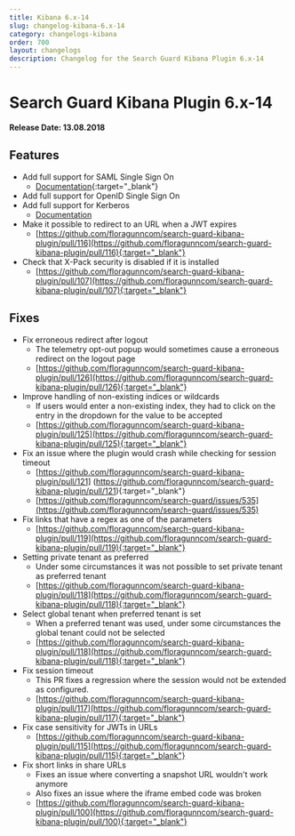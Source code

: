 ```yaml
---
title: Kibana 6.x-14
slug: changelog-kibana-6.x-14
category: changelogs-kibana
order: 700
layout: changelogs
description: Changelog for the Search Guard Kibana Plugin 6.x-14
---
```


<!---
Copryight 2010 floragunn GmbH
-->

# Search Guard Kibana Plugin 6.x-14

**Release Date: 13.08.2018**

## Features
* Add full support for SAML Single Sign On
  * [Documentation](/latest/kibana-authentication-saml){:target="_blank"} 
* Add full support for OpenID Single Sign On
* Add full support for Kerberos
  * [Documentation](/latest/kibana-authentication-kerberos) 
* Make it possible to redirect to an URL when a JWT expires
  * [https://github.com/floragunncom/search-guard-kibana-plugin/pull/116](https://github.com/floragunncom/search-guard-kibana-plugin/pull/116){:target="_blank"} 
* Check that X-Pack security is disabled if it is installed 
  * [https://github.com/floragunncom/search-guard-kibana-plugin/pull/107](https://github.com/floragunncom/search-guard-kibana-plugin/pull/107){:target="_blank"}
 
## Fixes

* Fix erroneous redirect after logout
  * The telemetry opt-out popup would sometimes cause a erroneous redirect on the logout page
  *  [https://github.com/floragunncom/search-guard-kibana-plugin/pull/126](https://github.com/floragunncom/search-guard-kibana-plugin/pull/126){:target="_blank"}
* Improve handling of non-existing indices or wildcards
  * If users would enter a non-existing index, they had to click on the entry in the dropdown for the value to be accepted
  * [https://github.com/floragunncom/search-guard-kibana-plugin/pull/125](https://github.com/floragunncom/search-guard-kibana-plugin/pull/125){:target="_blank"}
* Fix an issue where the plugin would crash while checking for session timeout    
  * [https://github.com/floragunncom/search-guard-kibana-plugin/pull/121] (https://github.com/floragunncom/search-guard-kibana-plugin/pull/121){:target="_blank"}
  * [https://github.com/floragunncom/search-guard/issues/535](https://github.com/floragunncom/search-guard/issues/535)
* Fix links that have a regex as one of the parameters
  * [https://github.com/floragunncom/search-guard-kibana-plugin/pull/119](https://github.com/floragunncom/search-guard-kibana-plugin/pull/119){:target="_blank"}
* Setting private tenant as preferred
  * Under some circumstances it was not possible to set private tenant as preferred tenant
  * [https://github.com/floragunncom/search-guard-kibana-plugin/pull/118](https://github.com/floragunncom/search-guard-kibana-plugin/pull/118){:target="_blank"}
* Select global tenant when preferred tenant is set
  * When a preferred tenant was used, under some circumstances the global tenant could not be selected
  * [https://github.com/floragunncom/search-guard-kibana-plugin/pull/118](https://github.com/floragunncom/search-guard-kibana-plugin/pull/118){:target="_blank"}
* Fix session timeout
  * This PR fixes a regression where the session would not be extended as configured.
  * [https://github.com/floragunncom/search-guard-kibana-plugin/pull/117](https://github.com/floragunncom/search-guard-kibana-plugin/pull/117){:target="_blank"}
* Fix case sensitivity for JWTs in URLs
  * [https://github.com/floragunncom/search-guard-kibana-plugin/pull/115](https://github.com/floragunncom/search-guard-kibana-plugin/pull/115){:target="_blank"}
* Fix short links in share URLs
  * Fixes an issue where converting a snapshot URL wouldn't work anymore
  * Also fixes an issue where the iframe embed code was broken
  * [https://github.com/floragunncom/search-guard-kibana-plugin/pull/100](https://github.com/floragunncom/search-guard-kibana-plugin/pull/100){:target="_blank"}   
